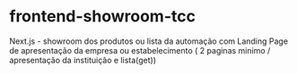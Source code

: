 # frontend-showroom-tcc
Next.js - showroom dos produtos ou lista da automação com Landing Page de apresentação da empresa ou estabelecimento ( 2 paginas minimo / apresentação da instituição e lista(get))
